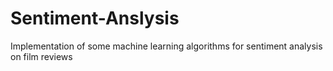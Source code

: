 # Sentiment-Anslysis
Implementation of some machine learning algorithms for sentiment analysis on film reviews
